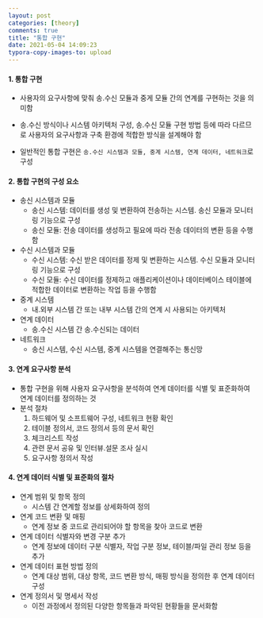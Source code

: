 ```yaml
---
layout: post
categories: [theory]
comments: true
title: "통합 구현"
date: 2021-05-04 14:09:23
typora-copy-images-to: upload
---
```


#### 1. 통합 구현

- 사용자의 요구사항에 맞춰 송.수신 모듈과 중게 모듈 간의 연계를 구현하는 것을 의미함
- 송.수신 방식이나 시스템 아키텍처 구성, 송.수신 모듈 구현 방법 등에 따라 다르므로 사용자의 요구사항과 구축 환경에 적합한 방식을 설계해야 함

- 일반적인 통합 구현은 `송.수신 시스템과 모듈, 중계 시스템, 연계 데이터, 네트워크`로 구성

#### 2. 통합 구현의 구성 요소

- 송신 시스템과 모듈
  - 송신 시스템: 데이터를 생성 및 변환하여 전송하는 시스템. 송신 모듈과 모니터링 기능으로 구성
  - 송신 모듈: 전송 데이터를 생성하고 필요에 따라 전송 데이터의 변환 등을 수행함
- 수신 시스템과 모듈
  - 수신 시스템: 수신 받은 데이터를 정제 및 변환하는 시스템. 수신 모듈과 모니터링 기능으로 구성
  - 수신 모듈: 수신 데이터를 정제하고 애플리케이션이나 데이터베이스 테이블에 적합한 데이터로 변환하는 작업 등을 수행함
- 중계 시스템
  - 내.외부 시스템 간 또는 내부 시스템 간의 연계 시 사용되는 아키텍처
- 연계 데이터
  - 송.수신 시스템 간 송.수신되는 데이터
- 네트워크
  - 송신 시스템, 수신 시스템, 중계 시스템을 연결해주는 통신망

#### 3. 연계 요구사항 분석

- 통합 구현을 위해 사용자 요구사항을 분석하여 연계 데이터를 식별 및 표준화하여 연계 데이터를 정의하는 것
- 분석 절차
  1. 하드웨어 및 소프트웨어 구성, 네트워크 현황 확인
  2. 테이블 정의서, 코드 정의서 등의 문서 확인
  3. 체크리스트 작성
  4. 관련 문서 공유 및 인터뷰.설문 조사 실시
  5. 요구사항 정의서 작성

#### 4. 연계 데이터 식별 및 표준화의 절차

- 연계 범위 및 항목 정의
  - 시스템 간 연계할 정보를 상세화하여 정의
- 연계 코드 변환 및 매핑
  - 연계 정보 중 코드로 관리되어야 할 항목을 찾아 코드로 변환
- 연계 데이터 식별자와 변경 구분 추가
  - 연계 정보에 데이터 구분 식별자, 작업 구분 정보, 테이블/파일 관리 정보 등을 추가
- 연계 데이터 표현 방법 정의
  - 연계 대상 범위, 대상 항목, 코드 변환 방식, 매핑 방식을 정의한 후 연계 데이터 구성
- 연계 정의서 및 명세서 작성
  - 이전 과정에서 정의된 다양한 항목들과 파악된 현황들을 문서화함